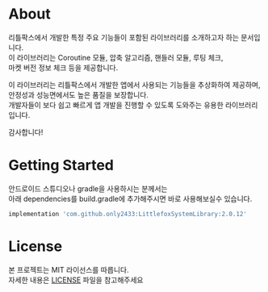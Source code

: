 # About

리틀팍스에서 개발한 특정 주요 기능들이 포함된 라이브러리를 소개하고자 하는 문서입니다.<br>
이 라이브러리는 Coroutine 모듈, 압축 알고리즘, 핸들러 모듈, 루팅 체크,<br>
마켓 버전 정보 체크 등을 제공합니다.

이 라이브러리는 리틀팍스에서 개발한 앱에서 사용되는 기능들을 추상화하여 제공하며,<br>
안정성과 성능면에서도 높은 품질을 보장합니다. <br>
개발자들이 보다 쉽고 빠르게 앱 개발을 진행할 수 있도록 도와주는 유용한 라이브러리입니다.

감사합니다!

# Getting Started
안드로이드 스튜디오나 gradle을 사용하시는 분께서는<br>
아래 dependencies를 build.gradle에 추가해주시면 바로 사용해보실수 있습니다.
```groovy
implementation 'com.github.only2433:LittlefoxSystemLibrary:2.0.12'
```

# License
본 프로젝트는 MIT 라이선스를 따릅니다.<br>
자세한 내용은 [LICENSE](https://github.com/only2433/LittlefoxSystemLibrary/blob/master/LICENCE.md) 파일을 참고해주세요
